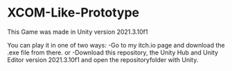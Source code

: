 # XCOM-Like-Prototype
 
This Game was made in Unity version 2021.3.10f1

You can play it in one of two ways:
-Go to my itch.io page and download the .exe file from there.
or
-Download this repository, the Unity Hub and Unity Editor version 2021.3.10f1 and open the repositoryfolder with Unity.